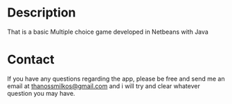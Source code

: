 # Description

That is a basic Multiple choice game developed in Netbeans with Java

# Contact

If you have any questions regarding the app, please be free and send me an email at thanossmilkos@gmail.com and i will try and clear whatever question you may have.
